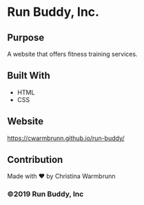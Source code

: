 # Run Buddy, Inc.

## Purpose

A website that offers fitness training services.

## Built With

- HTML
- CSS

## Website

https://cwarmbrunn.github.io/run-buddy/

## Contribution

Made with ❤️ by Christina Warmbrunn

### ©️2019 Run Buddy, Inc
